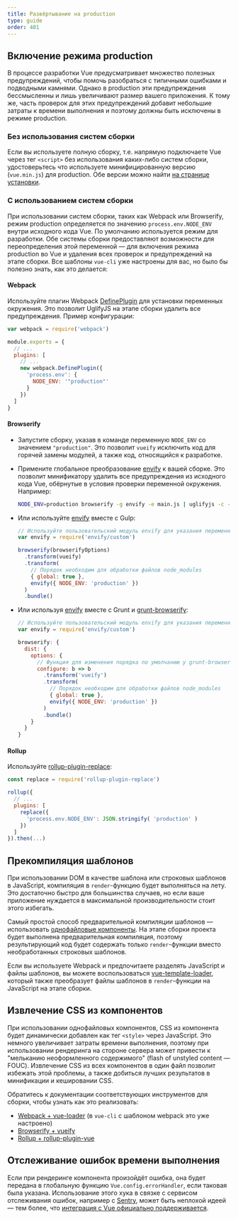 ```yaml
---
title: Развёртывание на production
type: guide
order: 401
---
```


## Включение режима production

В процессе разработки Vue предусматривает множество полезных предупреждений, чтобы помочь разобраться с типичными ошибками и подводными камнями. Однако в production эти предупреждения бессмысленны и лишь увеличивают размер вашего приложения. К тому же, часть проверок для этих предупреждений добавит небольшие затраты к времени выполнения и поэтому должны быть исключены в режиме production.

### Без использования систем сборки

Если вы используете полную сборку, т.е. напрямую подключаете Vue через тег `<script>` без использования каких-либо систем сборки, удостоверьтесь что используете минифицированную версию (`vue.min.js`) для production. Обе версии можно найти [на странице установки](installation.html#Подключение-через-lt-script-gt).

### С использованием систем сборки

При использовании систем сборки, таких как Webpack или Browserify, режим production определяется по значению `process.env.NODE_ENV` внутри исходного кода Vue. По умолчанию используется режим для разработки. Обе системы сборки предоставляют возможности для переопределения этой переменной — для включения режима production во Vue и удаления всех проверок и предупреждений на этапе сборки. Все шаблоны `vue-cli` уже настроены для вас, но было бы полезно знать, как это делается:

#### Webpack

Используйте плагин Webpack [DefinePlugin](https://webpack.js.org/plugins/define-plugin/) для установки переменных окружения. Это позволит UglifyJS на этапе сборки удалить все предупреждения. Пример конфигурации:

``` js
var webpack = require('webpack')

module.exports = {
  // ...
  plugins: [
    // ...
    new webpack.DefinePlugin({
      'process.env': {
        NODE_ENV: '"production"'
      }
    })
  ]
}
```

#### Browserify

- Запустите сборку, указав в команде переменную `NODE_ENV` со значением `"production"`. Это позволит `vueify` исключить код для горячей замены модулей, а также код, относящийся к разработке.

- Примените глобальное преобразование [envify](https://github.com/hughsk/envify) к вашей сборке. Это позволит минификатору удалить все предупреждения из исходного кода Vue, обёрнутые в условия проверки переменной окружения. Например:

  ``` bash
  NODE_ENV=production browserify -g envify -e main.js | uglifyjs -c -m > build.js
  ```

- Или используйте [envify](https://github.com/hughsk/envify) вместе с Gulp:

  ``` js
  // Используйте пользовательский модуль envify для указания переменных окружения
  var envify = require('envify/custom')

  browserify(browserifyOptions)
    .transform(vueify)
    .transform(
      // Порядок необходим для обработки файлов node_modules
      { global: true },
      envify({ NODE_ENV: 'production' })
    )
    .bundle()
  ```

- Или используя [envify](https://github.com/hughsk/envify) вместе с Grunt и [grunt-browserify](https://github.com/jmreidy/grunt-browserify):

  ``` js
  // Используйте пользовательский модуль envify для указания переменных окружения
  var envify = require('envify/custom')

  browserify: {
    dist: {
      options: {
        // Функция для изменения порядка по умолчанию у grunt-browserify
        configure: b => b
          .transform('vueify')
          .transform(
            // Порядок необходим для обработки файлов node_modules
            { global: true },
            envify({ NODE_ENV: 'production' })
          )
          .bundle()
      }
    }
  }
  ```

#### Rollup

Используйте [rollup-plugin-replace](https://github.com/rollup/rollup-plugin-replace):

``` js
const replace = require('rollup-plugin-replace')

rollup({
  // ...
  plugins: [
    replace({
      'process.env.NODE_ENV': JSON.stringify( 'production' )
    })
  ]
}).then(...)
```

## Прекомпиляция шаблонов

При использовании DOM в качестве шаблона или строковых шаблонов в JavaScript, компиляция в `render`-функцию будет выполняться на лету. Это достаточно быстро для большинства случаев, но если ваше приложение нуждается в максимальной производительности стоит этого избегать.

Самый простой способ предварительной компиляции шаблонов — использовать [однофайловые компоненты](single-file-components.html). На этапе сборки проекта будет выполнена предварительная компиляция, поэтому результирующий код будет содержать только `render`-функции вместо необработанных строковых шаблонов.

Если вы используете Webpack и предпочитаете разделять JavaScript и файлы шаблонов, вы можете воспользоваться [vue-template-loader](https://github.com/ktsn/vue-template-loader), который также преобразует файлы шаблонов в `render`-функции на JavaScript на этапе сборки.

## Извлечение CSS из компонентов

При использовании однофайловых компонентов, CSS из компонента будет динамически добавлен как тег `<style>` через JavaScript. Это немного увеличивает затраты времени выполнения, поэтому при использовании рендеринга на стороне сервера может привести к "мельканию неоформленного содержимого" (flash of unstyled content — FOUC). Извлечение CSS из всех компонентов в один файл позволит избежать этой проблемы, а также добиться лучших результатов в минификации и кешировании CSS.

Обратитесь к документации соответствующих инструментов для сборки, чтобы узнать как это реализовать:

- [Webpack + vue-loader](https://vue-loader.vuejs.org/ru/configurations/extract-css.html) (в `vue-cli` с шаблоном webpack это уже настроено)
- [Browserify + vueify](https://github.com/vuejs/vueify#css-extraction)
- [Rollup + rollup-plugin-vue](https://vuejs.github.io/rollup-plugin-vue/#/en/2.3/?id=custom-handler)

## Отслеживание ошибок времени выполнения

Если при рендеринге компонента произойдёт ошибка, она будет передана в глобальную функцию `Vue.config.errorHandler`, если таковая была указана. Использование этого хука в связке с сервисом отслеживания ошибок, например с [Sentry](https://sentry.io), может быть неплохой идеей — тем более, что [интеграция с Vue официально поддерживается](https://sentry.io/for/vue/).
